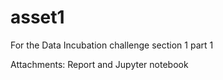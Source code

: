 # asset1

For the Data Incubation challenge section 1 part 1

Attachments: Report and Jupyter notebook

